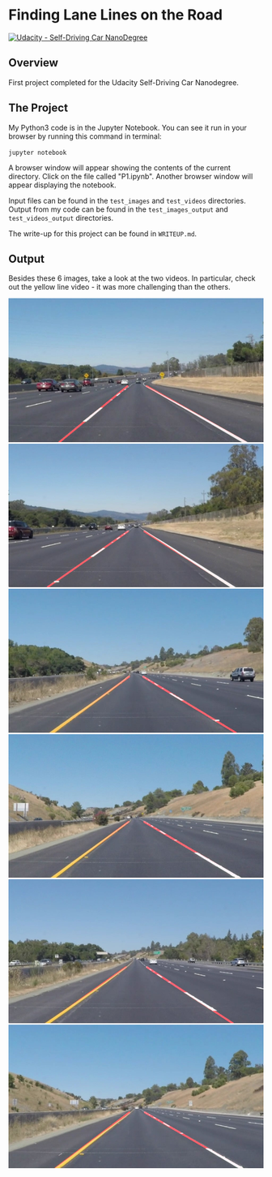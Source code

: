 # **Finding Lane Lines on the Road**
[![Udacity - Self-Driving Car NanoDegree](https://s3.amazonaws.com/udacity-sdc/github/shield-carnd.svg)](http://www.udacity.com/drive)

Overview
---

First project completed for the Udacity Self-Driving Car Nanodegree.

[//]: # (Image References)

[image1]: ./test_images_output/solidWhiteCurve.jpg "Solid White Curve"

[solidWhiteCurve]: ./test_images_output/solidWhiteCurve.jpg "Solid White Curve"
[solidWhiteRight]: ./test_images_output/solidWhiteRight.jpg "Solid White Right"
[solidYellowCurve]: ./test_images_output/solidYellowCurve.jpg "Solid Yellow Curve"
[solidYellowCurve2]: ./test_images_output/solidYellowCurve2.jpg "Solid Yellow Curve 2"
[solidYellowLeft]: ./test_images_output/solidYellowLeft.jpg "Solid Yellow Left"
[whiteCarLaneSwitch]: ./test_images_output/whiteCarLaneSwitch.jpg "White Car Lane Switch"

The Project
---

My Python3 code is in the Jupyter Notebook. You can see it run in your browser by running this command in terminal:

`jupyter notebook`

A browser window will appear showing the contents of the current directory.  Click on the file called "P1.ipynb".  Another browser window will appear displaying the notebook.

Input files can be found in the `test_images` and `test_videos` directories. Output from my code can be found in the `test_images_output` and `test_videos_output` directories.

The write-up for this project can be found in `WRITEUP.md`.

Output
---

Besides these 6 images, take a look at the two videos. In particular, check out the yellow line video - it was more challenging than the others.

![Solid White Curve Output][solidWhiteCurve]
![Solid White Right Output][solidWhiteRight]
![Solid Yellow Curve Output][solidYellowCurve]
![Solid Yellow Curve 2 Output][solidYellowCurve2]
![Solid Yellow Left Output][solidYellowLeft]
![White Car Lane Switch Output][whiteCarLaneSwitch]
